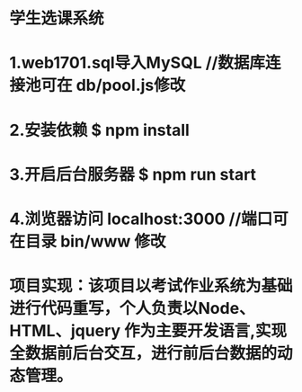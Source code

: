 # 学生选课系统
# 1.web1701.sql导入MySQL //数据库连接池可在 db/pool.js修改
# 2.安装依赖 $ npm install
# 3.开启后台服务器 $ npm run start
# 4.浏览器访问 localhost:3000 //端口可在目录 bin/www 修改
#
# 项目实现：该项目以考试作业系统为基础进行代码重写，个人负责以Node、HTML、jquery 作为主要开发语言,实现全数据前后台交互，进行前后台数据的动态管理。

